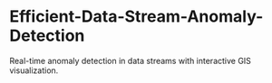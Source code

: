 # Efficient-Data-Stream-Anomaly-Detection
Real-time anomaly detection in data streams with interactive GIS visualization.
